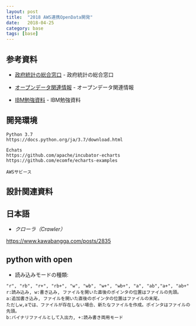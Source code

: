 ```yaml
---
layout: post
title:  "2018 AWS連携OpenData開発"
date:   2018-04-25
category: base
tags: [base]
---
```


## 参考資料

- [政府統計の総合窓口](https://github.com/e-stat-api/js-app) - 政府統計の総合窓口

- [オープンデータ関連情報](http://www.data.go.jp/for-developer/) - オープンデータ関連情報

- [IBM勉強資料](http://www.data.go.jp/for-developer/https://www.ibm.com/developerworks/cn/opensource/os-beginners-guide-python/index.html) - IBM勉強資料


## 開発環境

~~~
Python 3.7
https://docs.python.org/ja/3.7/download.html

Echats
https://github.com/apache/incubator-echarts
https://github.com/ecomfe/echarts-examples

AWSサビース
~~~

## 設計関連資料


## 日本語  

- *クローラ（Crawler）*

https://www.kawabangga.com/posts/2835

## python with open
- 読み込みモードの種類:

~~~    
"r", "rb", "r+", "rb+", "w", "wb", "w+", "wb+", "a", "ab","a+", "ab+"
r:読み込み, w:書き込み, ファイルを開いた直後のポインタの位置はファイルの先頭。
a:追加書き込み, ファイルを開いた直後のポインタの位置はファイルの末尾。
ただしw,aでは、ファイルが存在しない場合、新たなファイルを作成。ポインタはファイルの先頭。
b:バイナリファイルとして入出力, +:読み書き両用モード
~~~


